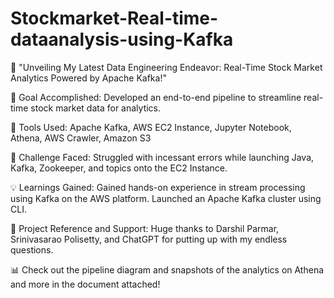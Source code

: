 # Stockmarket-Real-time-dataanalysis-using-Kafka

🚀 "Unveiling My Latest Data Engineering Endeavor: Real-Time Stock Market Analytics Powered by Apache Kafka!"

🎯 Goal Accomplished: Developed an end-to-end pipeline to streamline real-time stock market data for analytics.

🔧 Tools Used: Apache Kafka, AWS EC2 Instance, Jupyter Notebook, Athena, AWS Crawler, Amazon S3

🚧 Challenge Faced: Struggled with incessant errors while launching Java, Kafka, Zookeeper, and topics onto the EC2 Instance.

💡 Learnings Gained: Gained hands-on experience in stream processing using Kafka on the AWS platform. Launched an Apache Kafka cluster using CLI.

🙏 Project Reference and Support: Huge thanks to Darshil Parmar, Srinivasarao Polisetty, and ChatGPT for putting up with my endless questions.

📊 Check out the pipeline diagram and snapshots of the analytics on Athena and more in the document attached!

